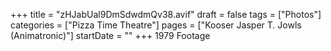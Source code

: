 +++
title = "zHJabUal9DmSdwdmQv38.avif"
draft = false
tags = ["Photos"]
categories = ["Pizza Time Theatre"]
pages = ["Kooser Jasper T. Jowls (Animatronic)"]
startDate = ""
+++
1979 Footage
